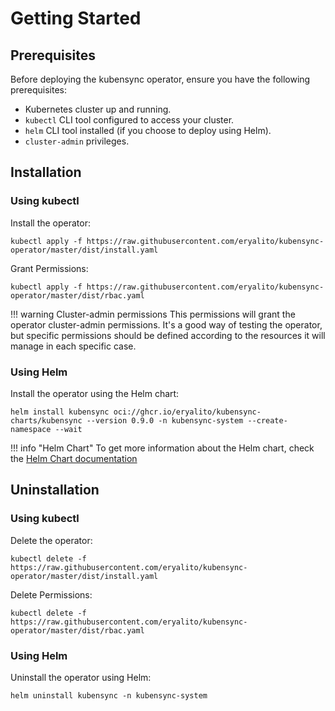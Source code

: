 # Getting Started

## Prerequisites

Before deploying the kubensync operator, ensure you have the following prerequisites:

- Kubernetes cluster up and running.
- `kubectl` CLI tool configured to access your cluster.
- `helm` CLI tool installed (if you choose to deploy using Helm).
- `cluster-admin` privileges.

## Installation

### Using kubectl

Install the operator:

    kubectl apply -f https://raw.githubusercontent.com/eryalito/kubensync-operator/master/dist/install.yaml

Grant Permissions:

    kubectl apply -f https://raw.githubusercontent.com/eryalito/kubensync-operator/master/dist/rbac.yaml

!!! warning Cluster-admin permissions
    This permissions will grant the operator cluster-admin permissions. It's a good way of testing the operator, but specific permissions should be defined according to the resources it will manage in each specific case.

### Using Helm

Install the operator using the Helm chart:

    helm install kubensync oci://ghcr.io/eryalito/kubensync-charts/kubensync --version 0.9.0 -n kubensync-system --create-namespace --wait

!!! info "Helm Chart"
    To get more information about the Helm chart, check the [Helm Chart documentation](https://github.com/eryalito/kubensync-operator/tree/master/dist/chart)

## Uninstallation

### Using kubectl

Delete the operator:

    kubectl delete -f https://raw.githubusercontent.com/eryalito/kubensync-operator/master/dist/install.yaml

Delete Permissions:

    kubectl delete -f https://raw.githubusercontent.com/eryalito/kubensync-operator/master/dist/rbac.yaml

### Using Helm

Uninstall the operator using Helm:

    helm uninstall kubensync -n kubensync-system
